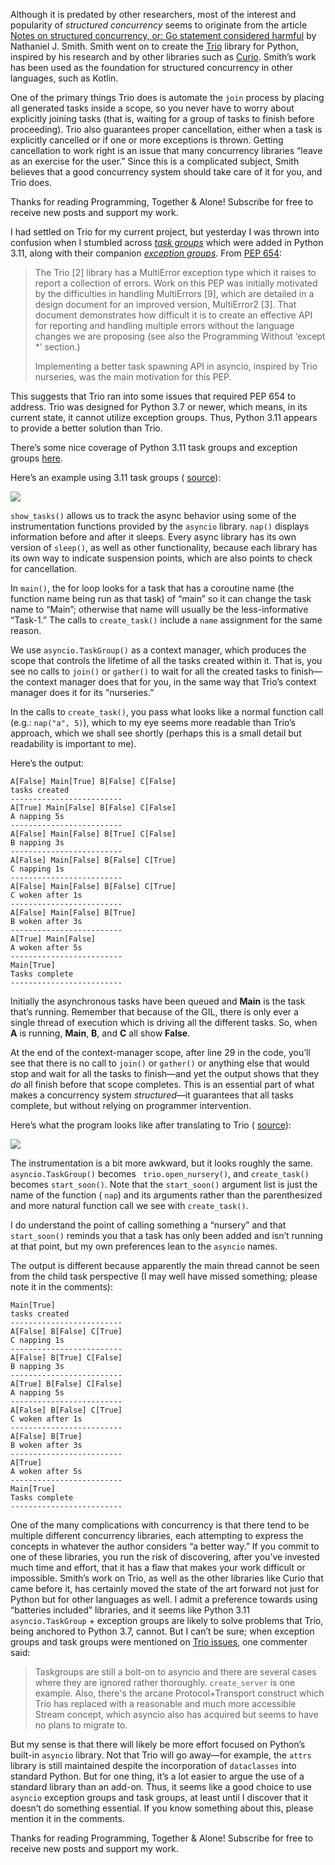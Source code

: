 Although it is predated by other researchers, most of the interest and popularity of _structured concurrency_ seems to originate from the article [Notes on structured concurrency, or: Go statement considered harmful](https://vorpus.org/blog/notes-on-structured-concurrency-or-go-statement-considered-harmful/) by Nathaniel J. Smith. Smith went on to create the [Trio](https://trio.readthedocs.io/en/stable/) library for Python, inspired by his research and by other libraries such as [Curio](https://curio.readthedocs.io/en/latest/). Smith’s work has been used as the foundation for structured concurrency in other languages, such as Kotlin.

One of the primary things Trio does is automate the `join` process by placing all generated tasks inside a scope, so you never have to worry about explicitly joining tasks (that is, waiting for a group of tasks to finish before proceeding). Trio also guarantees proper cancellation, either when a task is explicitly cancelled or if one or more exceptions is thrown. Getting cancellation to work right is an issue that many concurrency libraries “leave as an exercise for the user.” Since this is a complicated subject, Smith believes that a good concurrency system should take care of it for you, and Trio does.

Thanks for reading Programming, Together & Alone! Subscribe for free to receive new posts and support my work.

I had settled on Trio for my current project, but yesterday I was thrown into confusion when I stumbled across _[task groups](https://docs.python.org/3/library/asyncio-task.html#task-groups)_ which were added in Python 3.11, along with their companion _[exception groups](https://docs.python.org/3/library/exceptions.html#exception-groups)_. From [PEP 654](https://peps.python.org/pep-0654):

> The Trio \[2\] library has a MultiError exception type which it raises to report a collection of errors. Work on this PEP was initially motivated by the difficulties in handling MultiErrors \[9\], which are detailed in a design document for an improved version, MultiError2 \[3\]. That document demonstrates how difficult it is to create an effective API for reporting and handling multiple errors without the language changes we are proposing (see also the Programming Without ‘except \*’ section.)
>
> Implementing a better task spawning API in asyncio, inspired by Trio nurseries, was the main motivation for this PEP.

This suggests that Trio ran into some issues that required PEP 654 to address. Trio was designed for Python 3.7 or newer, which means, in its current state, it cannot utilize exception groups. Thus, Python 3.11 appears to provide a better solution than Trio.

There’s some nice coverage of Python 3.11 task groups and exception groups [here](https://realpython.com/python311-exception-groups/).

Here’s an example using 3.11 task groups ( [source](https://github.com/BruceEckel/python-experiments/blob/main/task-group/src/sleeper-asyncio.py)):

[![](https://substack-post-media.s3.amazonaws.com/public/images/5c0b80a3-6845-4b8f-b949-53ad20260cdc_622x793.png)](https://substackcdn.com/image/fetch/f_auto,q_auto:good,fl_progressive:steep/https%3A%2F%2Fsubstack-post-media.s3.amazonaws.com%2Fpublic%2Fimages%2F5c0b80a3-6845-4b8f-b949-53ad20260cdc_622x793.png)

`show_tasks()` allows us to track the async behavior using some of the instrumentation functions provided by the `asyncio` library. `nap()` displays information before and after it sleeps. Every async library has its own version of `sleep()`, as well as other functionality, because each library has its own way to indicate suspension points, which are also points to check for cancellation.

In `main()`, the for loop looks for a task that has a coroutine name (the function name being run as that task) of “main” so it can change the task name to “Main”; otherwise that name will usually be the less-informative “Task-1.” The calls to `create_task()` include a `name` assignment for the same reason.

We use `asyncio.TaskGroup()` as a context manager, which produces the scope that controls the lifetime of all the tasks created within it. That is, you see no calls to `join()` or `gather()` to wait for all the created tasks to finish—the context manager does that for you, in the same way that Trio’s context manager does it for its “nurseries.”

In the calls to `create_task()`, you pass what looks like a normal function call (e.g.: `nap("a", 5)`), which to my eye seems more readable than Trio’s approach, which we shall see shortly (perhaps this is a small detail but readability is important to me).

Here’s the output:

```
A[False] Main[True] B[False] C[False]
tasks created
-------------------------
A[True] Main[False] B[False] C[False]
A napping 5s
-------------------------
A[False] Main[False] B[True] C[False]
B napping 3s
-------------------------
A[False] Main[False] B[False] C[True]
C napping 1s
-------------------------
A[False] Main[False] B[False] C[True]
C woken after 1s
-------------------------
A[False] Main[False] B[True]
B woken after 3s
-------------------------
A[True] Main[False]
A woken after 5s
-------------------------
Main[True]
Tasks complete
-------------------------
```

Initially the asynchronous tasks have been queued and **Main** is the task that’s running. Remember that because of the GIL, there is only ever a single thread of execution which is driving all the different tasks. So, when **A** is running, **Main**, **B**, and **C** all show **False**.

At the end of the context-manager scope, after line 29 in the code, you’ll see that there is no call to `join()` or `gather()` or anything else that would stop and wait for all the tasks to finish—and yet the output shows that they _do_ all finish before that scope completes. This is an essential part of what makes a concurrency system _structured_—it guarantees that all tasks complete, but without relying on programmer intervention.

Here’s what the program looks like after translating to Trio ( [source](https://github.com/BruceEckel/python-experiments/blob/main/task-group/src/sleeper-trio.py)):

[![](https://substack-post-media.s3.amazonaws.com/public/images/77c31a52-207d-4ab8-afa6-e42161ae51dd_672x878.png)](https://substackcdn.com/image/fetch/f_auto,q_auto:good,fl_progressive:steep/https%3A%2F%2Fsubstack-post-media.s3.amazonaws.com%2Fpublic%2Fimages%2F77c31a52-207d-4ab8-afa6-e42161ae51dd_672x878.png)

The instrumentation is a bit more awkward, but it looks roughly the same. `asyncio.TaskGroup()` becomes ` trio.open_nursery()`, and `create_task()` becomes `start_soon()`. Note that the `start_soon()` argument list is just the name of the function ( `nap`) and its arguments rather than the parenthesized and more natural function call we see with `create_task()`.

I do understand the point of calling something a “nursery” and that `start_soon()` reminds you that a task has only been added and isn’t running at that point, but my own preferences lean to the `asyncio` names.

The output is different because apparently the main thread cannot be seen from the child task perspective (I may well have missed something; please note it in the comments):

```
Main[True]
tasks created
-------------------------
A[False] B[False] C[True]
C napping 1s
-------------------------
A[False] B[True] C[False]
B napping 3s
-------------------------
A[True] B[False] C[False]
A napping 5s
-------------------------
A[False] B[False] C[True]
C woken after 1s
-------------------------
A[False] B[True]
B woken after 3s
-------------------------
A[True]
A woken after 5s
-------------------------
Main[True]
Tasks complete
-------------------------
```

One of the many complications with concurrency is that there tend to be multiple different concurrency libraries, each attempting to express the concepts in whatever the author considers “a better way.” If you commit to one of these libraries, you run the risk of discovering, after you’ve invested much time and effort, that it has a flaw that makes your work difficult or impossible. Smith’s work on Trio, as well as the other libraries like Curio that came before it, has certainly moved the state of the art forward not just for Python but for other languages as well. I admit a preference towards using “batteries included” libraries, and it seems like Python 3.11 `asyncio.TaskGroup` \+ exception groups are likely to solve problems that Trio, being anchored to Python 3.7, cannot. But I can’t be sure; when exception groups and task groups were mentioned on [Trio issues](https://github.com/python-trio/trio/issues/2357), one commenter said:

> Taskgroups are still a bolt-on to asyncio and there are several cases where they are ignored rather thoroughly. `create_server` is one example. Also, there's the arcane Protocol+Transport construct which Trio has replaced with a reasonable and much more accessible Stream concept, which asyncio also has acquired but seems to have no plans to migrate to.

But my sense is that there will likely be more effort focused on Python’s built-in `asyncio` library. Not that Trio will go away—for example, the `attrs` library is still maintained despite the incorporation of `dataclasses` into standard Python. But for one thing, it’s a lot easier to argue the use of a standard library than an add-on. Thus, it seems like a good choice to use `asyncio` exception groups and task groups, at least until I discover that it doesn’t do something essential. If you know something about this, please mention it in the comments.

Thanks for reading Programming, Together & Alone! Subscribe for free to receive new posts and support my work.

